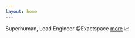 ```yaml
---
layout: home
---
```


Superhuman, Lead Engineer @Exactspace [more](./about) 📈
<!--Open sourcing my way out,  -->
<!--🦋 Open sourcing my way out, [know more](./about). 📈-->

<!--Projects page -->
